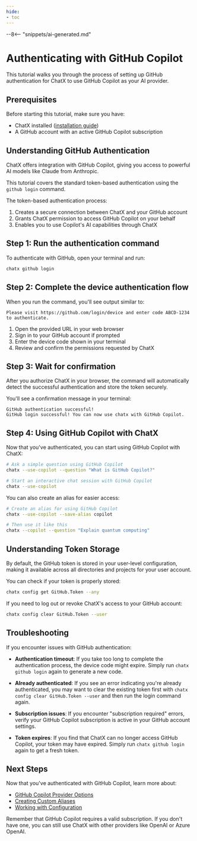 ```yaml
---
hide:
- toc
---
```


--8<-- "snippets/ai-generated.md"

# Authenticating with GitHub Copilot

This tutorial walks you through the process of setting up GitHub authentication for ChatX to use GitHub Copilot as your AI provider.

## Prerequisites

Before starting this tutorial, make sure you have:

- ChatX installed ([installation guide](../install-chatx-cli.md))
- A GitHub account with an active GitHub Copilot subscription

## Understanding GitHub Authentication

ChatX offers integration with GitHub Copilot, giving you access to powerful AI models like Claude from Anthropic.

This tutorial covers the standard token-based authentication using the `github login` command.

The token-based authentication process:

1. Creates a secure connection between ChatX and your GitHub account
2. Grants ChatX permission to access GitHub Copilot on your behalf
3. Enables you to use Copilot's AI capabilities through ChatX

## Step 1: Run the authentication command

To authenticate with GitHub, open your terminal and run:

```bash
chatx github login
```

## Step 2: Complete the device authentication flow

When you run the command, you'll see output similar to:

```
Please visit https://github.com/login/device and enter code ABCD-1234 to authenticate.
```

1. Open the provided URL in your web browser
2. Sign in to your GitHub account if prompted
3. Enter the device code shown in your terminal
4. Review and confirm the permissions requested by ChatX

## Step 3: Wait for confirmation

After you authorize ChatX in your browser, the command will automatically detect the successful authentication and store the token securely.

You'll see a confirmation message in your terminal:

```
GitHub authentication successful!
GitHub login successful! You can now use chatx with GitHub Copilot.
```

## Step 4: Using GitHub Copilot with ChatX

Now that you've authenticated, you can start using GitHub Copilot with ChatX:

```bash
# Ask a simple question using GitHub Copilot
chatx --use-copilot --question "What is GitHub Copilot?"

# Start an interactive chat session with GitHub Copilot
chatx --use-copilot
```

You can also create an alias for easier access:

```bash
# Create an alias for using GitHub Copilot
chatx --use-copilot --save-alias copilot

# Then use it like this
chatx --copilot --question "Explain quantum computing"
```

## Understanding Token Storage

By default, the GitHub token is stored in your user-level configuration, making it available across all directories and projects for your user account.

You can check if your token is properly stored:

```bash
chatx config get GitHub.Token --any
```

If you need to log out or revoke ChatX's access to your GitHub account:

```bash
chatx config clear GitHub.Token --user
```

## Troubleshooting

If you encounter issues with GitHub authentication:

- **Authentication timeout**: If you take too long to complete the authentication process, the device code might expire. Simply run `chatx github login` again to generate a new code.

- **Already authenticated**: If you see an error indicating you're already authenticated, you may want to clear the existing token first with `chatx config clear GitHub.Token --user` and then run the login command again.

- **Subscription issues**: If you encounter "subscription required" errors, verify your GitHub Copilot subscription is active in your GitHub account settings.

- **Token expires**: If you find that ChatX can no longer access GitHub Copilot, your token may have expired. Simply run `chatx github login` again to get a fresh token.

## Next Steps

Now that you've authenticated with GitHub Copilot, learn more about:

- [GitHub Copilot Provider Options](../providers/github-copilot.md)
- [Creating Custom Aliases](creating-user-aliases.md)
- [Working with Configuration](../usage/configuration.md)

Remember that GitHub Copilot requires a valid subscription. If you don't have one, you can still use ChatX with other providers like OpenAI or Azure OpenAI.